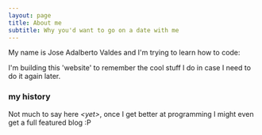 ```yaml
---
layout: page
title: About me
subtitle: Why you'd want to go on a date with me
---
```


My name is Jose Adalberto Valdes and I'm trying to learn how to code:

I'm building this 'website' to remember the cool stuff I do in case I need to do it again later.


### my history

Not much to say here _&lt;yet&gt;_, once I get better at programming I might even get a full featured blog :P
